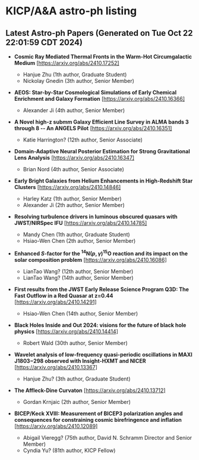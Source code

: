 # KICP/A&A astro-ph listing

## Latest Astro-ph Papers (Generated on Tue Oct 22 22:01:59 CDT 2024)

- **Cosmic Ray Mediated Thermal Fronts in the Warm-Hot Circumgalactic Medium**
[https://arxiv.org/abs/2410.17252]
  + Hanjue Zhu (1th author, Graduate Student)
  + Nickolay Gnedin (3th author, Senior Member)

- **AEOS: Star-by-Star Cosmological Simulations of Early Chemical Enrichment and Galaxy Formation**
[https://arxiv.org/abs/2410.16366]
  + Alexander Ji (4th author, Senior Member)

- **A Novel high-z submm Galaxy Efficient Line Survey in ALMA bands 3 through 8 -- An ANGELS Pilot**
[https://arxiv.org/abs/2410.16351]
  + Katie Harrington? (12th author, Senior Associate)

- **Domain-Adaptive Neural Posterior Estimation for Strong Gravitational Lens Analysis**
[https://arxiv.org/abs/2410.16347]
  + Brian Nord (4th author, Senior Associate)

- **Early Bright Galaxies from Helium Enhancements in High-Redshift Star Clusters**
[https://arxiv.org/abs/2410.14846]
  + Harley Katz (1th author, Senior Member)
  + Alexander Ji (2th author, Senior Member)

- **Resolving turbulence drivers in luminous obscured quasars with JWST/NIRSpec IFU**
[https://arxiv.org/abs/2410.14785]
  + Mandy Chen (1th author, Graduate Student)
  + Hsiao-Wen Chen (2th author, Senior Member)

- **Enhanced $S$-factor for the $^{14}$N$(p,\gamma)^{15}$O reaction and its impact on the solar composition problem**
[https://arxiv.org/abs/2410.16086]
  + LianTao Wang? (12th author, Senior Member)
  + LianTao Wang? (14th author, Senior Member)

- **First results from the JWST Early Release Science Program Q3D: The Fast Outflow in a Red Quasar at z=0.44**
[https://arxiv.org/abs/2410.14291]
  + Hsiao-Wen Chen (14th author, Senior Member)

- **Black Holes Inside and Out 2024: visions for the future of black hole physics**
[https://arxiv.org/abs/2410.14414]
  + Robert Wald (30th author, Senior Member)

- **Wavelet analysis of low-frequency quasi-periodic oscillations in MAXI J1803$-$298 observed with Insight-HXMT and NICER**
[https://arxiv.org/abs/2410.13367]
  + Hanjue Zhu? (3th author, Graduate Student)

- **The Affleck-Dine Curvaton**
[https://arxiv.org/abs/2410.13712]
  + Gordan Krnjaic (2th author, Senior Member)

- **BICEP/Keck XVIII: Measurement of BICEP3 polarization angles and consequences for constraining cosmic birefringence and inflation**
[https://arxiv.org/abs/2410.12089]
  + Abigail Vieregg? (75th author, David N. Schramm Director and Senior Member)
  + Cyndia Yu? (81th author, KICP Fellow)

